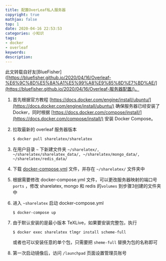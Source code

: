```yaml
---
title: 配置OverLeaf私人服务器
copyright: true
mathjax: false
top: 1
date: 2020-04-16 22:53:53
categories: 小知识
tags:
- docker
- overleaf
keywords:
description:
---
```


此文转载自好友[BlueFisher]([https://bluefisher.github.io/2020/04/16/Overleaf-%E6%9C%8D%E5%8A%A1%E5%99%A8%E9%85%8D%E7%BD%AE/](https://bluefisher.github.io/2020/04/16/Overleaf-服务器配置/)。

<!--more-->

1. 首先根据官方教程 [https://docs.docker.com/engine/install/ubuntu/](https://docs.docker.com/engine/install/ubuntu/) 确保服务器已经安装了 Docker，同时根据 [https://docs.docker.com/compose/install/](https://docs.docker.com/compose/install/) 安装 Docker Compose。

2. 拉取最新的 overleaf 服务器版本

   ```bash
   $ docker pull sharelatex/sharelatex
   ```

3. 在用户目录 `~` 下新建文件夹 `~/sharelatex/, ~/sharelatex/sharelatex_data/, ~/sharelatex/mongo_data/, ~/sharelatex/redis_data/`

4. 下载 [docker-compose.yml](https://github.com/overleaf/overleaf/blob/master/docker-compose.yml) 文件，并存在 `~/sharelatex/` 文件夹中

5. 根据需要修改 docker-compose.yml 文件，可以更改服务器映射的端口号 `ports` ，修改 sharelatex, mongo 和 redis 的`volumes` 到步骤3创建的文件夹中

6. 进入 `~sharelatex` 启动 docker-compose.yml

   ```shell
   $ docker-compose up
   ```

7. 由于默认安装的是最小版本 TeXLive，如果要安装完整包，执行

   ```shell
   $ docker exec sharelatex tlmgr install scheme-full
   ```

   或者也可以安装任意的单个包，只需要把 `sheme-full` 替换为包的名称即可

8. 第一次启动镜像后，访问 `/launchpad` 页面设置管理员账号